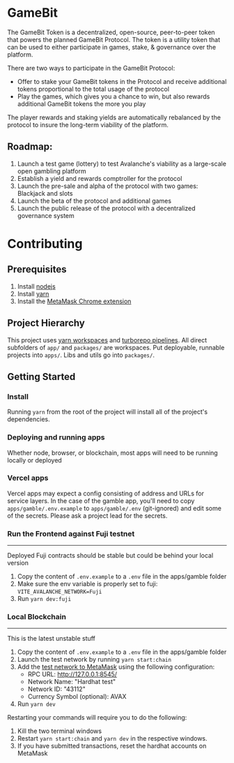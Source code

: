 # GameBit

The GameBit Token is a decentralized, open-source, peer-to-peer token that powers the planned GameBit Protocol. The token is a utility token that can be used to either participate in games, stake, & governance over the platform.

There are two ways to participate in the GameBit Protocol:

- Offer to stake your GameBit tokens in the Protocol and receive additional tokens proportional to the total usage of the protocol
- Play the games, which gives you a chance to win, but also rewards additional GameBit tokens the more you play

The player rewards and staking yields are automatically rebalanced by the protocol to insure the long-term viability of the platform.

## Roadmap:

1. Launch a test game (lottery) to test Avalanche's viability as a large-scale open gambling platform
1. Establish a yield and rewards comptroller for the protocol
1. Launch the pre-sale and alpha of the protocol with two games: Blackjack and slots
1. Launch the beta of the protocol and additional games
1. Launch the public release of the protocol with a decentralized governance system

# Contributing

## Prerequisites

1. Install [nodejs](https://nodejs.org/en/)
1. Install [yarn](https://yarnpkg.com/en/docs/install)
1. Install the [MetaMask Chrome extension](https://metamask.io/)

## Project Hierarchy

This project uses [yarn workspaces](https://classic.yarnpkg.com/lang/en/docs/workspaces/) and [turborepo pipelines](https://turborepo.org/docs/features/pipelines). All direct subfolders of `app/` and `packages/` are workspaces. Put deployable, runnable projects into `apps/`. Libs and utils go into `packages/`.

## Getting Started

### Install

Running `yarn` from the root of the project will install all of the project's dependencies.

### Deploying and running apps

Whether node, browser, or blockchain, most apps will need to be running locally or deployed

### Vercel apps

Vercel apps may expect a config consisting of address and URLs for service layers. In the case of the gamble app, you'll need to copy `apps/gamble/.env.example` to `apps/gamble/.env` (git-ignored) and edit some of the secrets. Please ask a project lead for the secrets.

### Run the Frontend against Fuji testnet

---

Deployed Fuji contracts should be stable but could be behind your local version

1. Copy the content of `.env.example` to a `.env` file in the apps/gamble folder
1. Make sure the env variable is properly set to fuji: `VITE_AVALANCHE_NETWORK=Fuji`
1. Run `yarn dev:fuji`

### Local Blockchain

---

This is the latest unstable stuff

1. Copy the content of `.env.example` to a `.env` file in the apps/gamble folder
1. Launch the test network by running `yarn start:chain`
1. Add the [test network to MetaMask](https://metamask.zendesk.com/hc/en-us/articles/360043227612-How-to-add-a-custom-network-RPC) using the following configuration:
   - RPC URL: http://127.0.0.1:8545/
   - Network Name: "Hardhat test"
   - Network ID: "43112"
   - Currency Symbol (optional): AVAX
1. Run `yarn dev`

Restarting your commands will require you to do the following:

1. Kill the two terminal windows
1. Restart `yarn start:chain` and `yarn dev` in the respective windows.
1. If you have submitted transactions, reset the hardhat accounts on MetaMask
